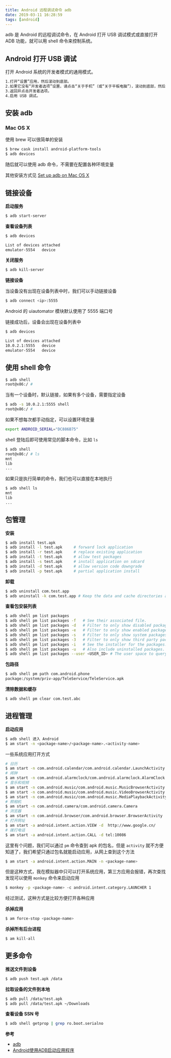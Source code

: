 ```yaml
---
title: Android 远程调试命令 adb
date: 2019-03-11 16:28:59
tags: [android]
---
```


adb 是 Android 的远程调试命令，在 Android 打开 USB 调试模式或直接打开 ADB 功能，就可以用 shell 命令来控制系统。

<!-- more --><!-- toc -->

## Android 打开 USB 调试

打开 Android 系统的开发者模式的通用模式。

```bash
1.打开“设置”应用，然后滚动到底部。
2.如果它没有“开发者选项”设置，请点击“关于手机”（或“关于平板电脑”），滚动到底部，然后点击内置版本号7次。
3.返回并点击开发者选项。
4.启用 USB 调试。
```

## 安装 adb

### Mac OS X

使用 brew 可以很简单的安装

```bash
$ brew cask install android-platform-tools
$ adb devices
```

随后就可以使用 adb 命令，不需要在配置各种环境变量

其他安装方式见 [Set up adb on Mac OS X](https://stackoverflow.com/questions/17901692/set-up-adb-on-mac-os-x)

## 链接设备

**启动服务**

```bash
$ adb start-server
```

**查看设备列表**

```bash
$ adb devices

List of devices attached
emulator-5554   device
```

**关闭服务**

```bash
$ adb kill-server
```

**链接设备**

当设备没有出现在设备列表中时，我们可以手动链接设备

```bash
$ adb connect <ip>:5555
```

Android 的 uiautomator 模块默认使用了 5555 端口号

链接成功后，设备会出现在设备列表中

```bash
$ adb devices

List of devices attached
10.0.2.1:5555   device
emulator-5554   device
```

## 使用 shell 命令

```bash
$ adb shell
root@x86:/ #
```

当有一个设备时，默认链接，如果有多个设备，需要指定设备

```bash
$ adb -s 10.0.2.1:5555 shell
root@x86:/ #
```

如果不想每次都手动指定，可以设置环境变量

```bash
export ANDROID_SERIAL="DC886B75"
```

shell 登陆后即可使用常见的脚本命令，比如 `ls`

```bash
$ adb shell
root@x86:/ # ls
mnt
lib
...
```

如果只是执行简单的命令，我们也可以直接在本地执行

```bash
$ adb shell ls
mnt
lib
...
```

## 包管理

**安装**

```bash
$ adb install test.apk
$ adb install -l test.apk     # forward lock application
$ adb install -r test.apk     # replace existing application
$ adb install -t test.apk     # allow test packages
$ adb install -s test.apk     # install application on sdcard
$ adb install -d test.apk     # allow version code downgrade
$ adb install -p test.apk     # partial application install
```

**卸载**

```bash
$ adb uninstall com.test.app
$ adb uninstall -k com.test.app # Keep the data and cache directories around after package removal.
```

**查看包安装列表**

```bash
$ adb shell pm list packages
$ adb shell pm list packages -f   # See their associated file.
$ adb shell pm list packages -d   # Filter to only show disabled packages.
$ adb shell pm list packages -e   # Filter to only show enabled packages.
$ adb shell pm list packages -s   # Filter to only show system packages.
$ adb shell pm list packages -3   # Filter to only show third party packages.
$ adb shell pm list packages -i   # See the installer for the packages.
$ adb shell pm list packages -u   # Also include uninstalled packages.
$ adb shell pm list packages --user <USER_ID> # The user space to query.
```

**包路径**

```bash
$ adb shell pm path com.android.phone
package:/system/priv-app/TeleService/TeleService.apk
```

**清除数据和缓存**

```bash
$ adb shell pm clear com.test.abc
```

## 进程管理

**启动应用**

```bash
$ adb shell 进入 Android
$ am start -n <package-name>/<package-name>.<activity-name>
```

一些系统应用打开方式

```bash
# 日历
$ am start -n com.android.calendar/com.android.calendar.LaunchActivity
# 闹钟
$ am start -n com.android.alarmclock/com.android.alarmclock.AlarmClock
# 音乐和视频
$ am start -n com.android.music/com.android.music.MusicBrowserActivity
$ am start -n com.android.music/com.android.music.VideoBrowserActivity
$ am start -n com.android.music/com.android.music.MediaPlaybackActivity
# 照相机
$ am start -n com.android.camera/com.android.camera.Camera
# 浏览器
$ am start -n com.android.browser/com.android.browser.BrowserActivity
# 打开网址
$ am start -a android.intent.action.VIEW -d  http://www.google.cn/
# 拨打电话
$ am start -a android.intent.action.CALL -d tel:10086
```

这里有个问题，我们可以通过 `pm` 命令查到 apk 的包名，但是 `activity` 就不方便知道了，我们希望只通过包名就能启动应用，从网上查到这个方法

```bash
$ am start -a android.intent.action.MAIN -n <package-name>
```

但是这种方式，我在模拟器中只可以打开系统应用，第三方应用会报错，再次查找发现可以使用 `monkey` 命令来启动应用

```bash
$ monkey -p <package-name> -c android.intent.category.LAUNCHER 1
```

经过测试，这种方式是比较方便打开各种应用

**杀掉应用**

```bash
$ am force-stop <package-name>
```

**杀掉所有后台进程**

```bash
$ am kill-all
```

## 更多命令

**推送文件到设备**

```bash
$ adb push test.apk /data
```

**拉取设备的文件到本地**

```bash
$ adb pull /data/test.apk
$ adb pull /data/test.apk ~/Downloads
```

**查看设备 SSN 号**

```bash
$ adb shell getprop | grep ro.boot.serialno
```

**参考**
- [adb](http://adbshell.com/commands)
- [Android使用ADB启动应用程序](https://blog.csdn.net/u012041204/article/details/53957664)
